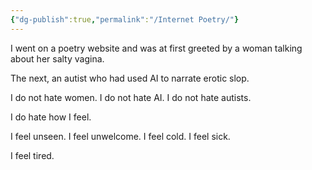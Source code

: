 ```yaml
---
{"dg-publish":true,"permalink":"/Internet Poetry/"}
---
```


I went
on a poetry website
and was at first
greeted by
a woman
talking about
her salty vagina.

The next, 
an autist
who had used 
AI
to narrate
erotic slop.

I do not hate
women.
I do not hate
AI.
I do not hate
autists.

I do hate
how I feel.

I feel
unseen.
I feel
unwelcome.
I feel
cold.
I feel
sick.

I feel tired.

